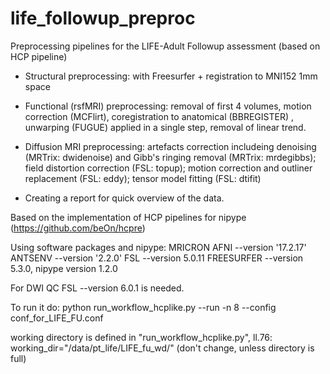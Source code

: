 # life_followup_preproc

Preprocessing pipelines for the LIFE-Adult Followup assessment (based on HCP pipeline)

+ Structural preprocessing: with Freesurfer + registration to MNI152 1mm space

+ Functional (rsfMRI) preprocessing: removal of first 4 volumes, motion correction (MCFlirt), coregistration to anatomical (BBREGISTER)
, unwarping (FUGUE) applied in a single step, removal of linear trend.

+ Diffusion MRI preprocessing: artefacts correction includeing denoising (MRTrix: dwidenoise) and Gibb's ringing removal (MRTrix: mrdegibbs); field distortion correction (FSL: topup); motion correction and outliner replacement (FSL: eddy); tensor model fitting (FSL: dtifit)

+ Creating a report for quick overview of the data.

Based on the implementation of HCP pipelines for nipype (https://github.com/beOn/hcpre)

Using software packages and nipype:
MRICRON AFNI --version '17.2.17' ANTSENV --version '2.2.0' FSL --version 5.0.11 FREESURFER --version 5.3.0, nipype version 1.2.0

For DWI QC FSL --version 6.0.1 is needed.

To run it do:
python run_workflow_hcplike.py --run -n 8 --config conf_for_LIFE_FU.conf 

working directory is defined in "run_workflow_hcplike.py", ll.76: working_dir="/data/pt_life/LIFE_fu_wd/" (don't change, unless directory is full)
